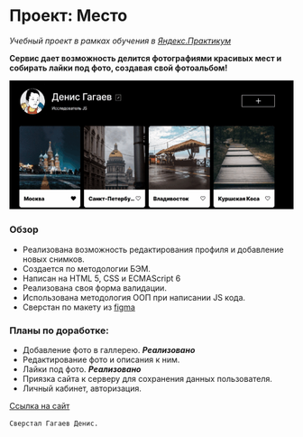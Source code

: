 # Проект: Место
*Учебный проект в рамках обучения в [Яндекс.Практикум](https://praktikum.yandex.ru)*

**Сервис дает возможность делится фотографиями красивых мест и собирать лайки под фото, создавая свой фотоальбом!**

![пример](./src/images/Gifius.ru.gif)  

### Обзор
- Реализована возможность редактирования профиля и добавление новых снимков. 
- Создается по методологии БЭМ.
- Написан на HTML 5, CSS и ECMAScript 6
- Реализована своя форма валидации.
- Использована методология ООП при написании JS кода.
- Сверстан по макету из [figma](https://www.figma.com/file/2cn9N9jSkmxD84oJik7xL7/JavaScript.-Sprint-4?node-id=0%3A1)



### Планы по доработке:
* Добавление фото в галлерею.  ***Реализовано***
* Редактирование фото и описания к ним.
* Лайки под фото. ***Реализовано***
* Приязка сайта к серверу для сохранения данных пользователя.
* Личный кабинет, авторизация.

[Ссылка на сайт](https://denisgagaev.github.io/mesto/)

```
Сверстал Гагаев Денис.
```
